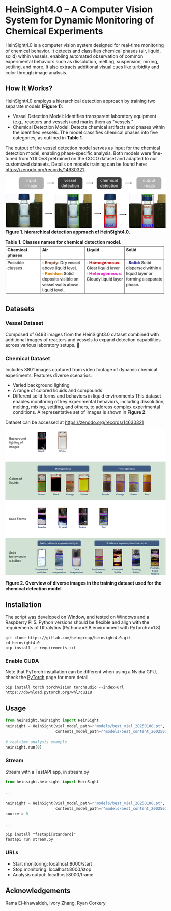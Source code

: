 # HeinSight4.0 – A Computer Vision System for Dynamic Monitoring of Chemical Experiments
HeinSight4.0 is a computer vision system designed for real-time monitoring of chemical behavior. It detects and classifies chemical phases (air, liquid, solid) within vessels, enabling automated observation of common experimental behaviors such as dissolution, melting, suspension, mixing, settling, and more. It also extracts additional visual cues like turbidity and color through image analysis.

## How It Works?
HeinSight4.0 employs a hierarchical detection approach by training two separate models **(Figure 1)**:
- Vessel Detection Model: Identifies transparent laboratory equipment (e.g., reactors and vessels) and marks them as "vessels."
- Chemical Detection Model: Detects chemical artifacts and phases within the identified vessels. The model classifies chemical phases into five categories, as outlined in **Table 1**.

The output of the vessel detection model serves as input for the chemical detection model, enabling phase-specific analysis. Both models were fine-tuned from YOLOv8 pretrained on the COCO dataset and adapted to our customized datasets.
Details on models training can be found here: https://zenodo.org/records/14630321. 

![](docs/model_method.png)
**Figure 1. hierarchical detection approach of HeinSight4.0.** 



**Table 1. Classes names for chemical detection model**. 
![](docs/classes.png)


## Datasets
### Vessel Dataset
Composed of 6493 images from the HeinSight3.0 dataset combined with additional images of reactors and vessels to expand detection capabilities across various laboratory setups.
	
### Chemical Dataset
Includes 3801 images captured from video footage of dynamic chemical experiments.
Features diverse scenarios:
* Varied background lighting
* A range of colored liquids and compounds
* Different solid forms and behaviors in liquid environments
This dataset enables monitoring of key experimental behaviors, including dissolution, melting, mixing, settling, and others, to address complex experimental conditions. A representative set of images is shown in **Figure 2**.

Dataset can be accessed at https://zenodo.org/records/14630321


![](docs/dataset.png)

**Figure 2. Overview of diverse images in the training dataset used for the chemical detection model**

## Installation
The script was developed on Window, and tested on Windows and a Raspberry Pi 5. Python versions should be flexible and align with the requirements of Ultralytics
(Python>=3.8 environment with PyTorch>=1.8). 
```commandline
git clone https://gitlab.com/heingroup/heinsight4.0.git
cd heinsight4.0
pip install -r requirements.txt
```
### Enable CUDA
Note that PyTorch installation can be different when using a Nvidia GPU, check the [PyTorch](https://pytorch.org/) page for more detail.  
```
pip install torch torchvision torchaudio --index-url https://download.pytorch.org/whl/cu118
```

## Usage
```python
from heinsight.heinsight import HeinSight
heinsight = HeinSight(vial_model_path=r"models/best_vial_20250108.pt",
                      contents_model_path=r"models/best_content_200250109.pt", )

# realtime analysis example
heinsight.run(0)
```


### Stream
Stream with a FastAPI app, in stream.py

```python
from heinsight.heinsight import HeinSight

...

heinsight = HeinSight(vial_model_path=r"models/best_vial_20250108.pt",
                      contents_model_path=r"models/best_content_200250109.pt", )
source = 0

...
```
```commandline
pip install "fastapi[standard]"
fastapi run stream.py
```
### URLs
* Start monitoring:   localhost:8000/start 
* Stop monitoring:    localhost:8000/stop 
* Analysis output:    localhost:8000/frame

## Acknowledgements
Rama El-khawaldeh, Ivory Zhang, Ryan Corkery
